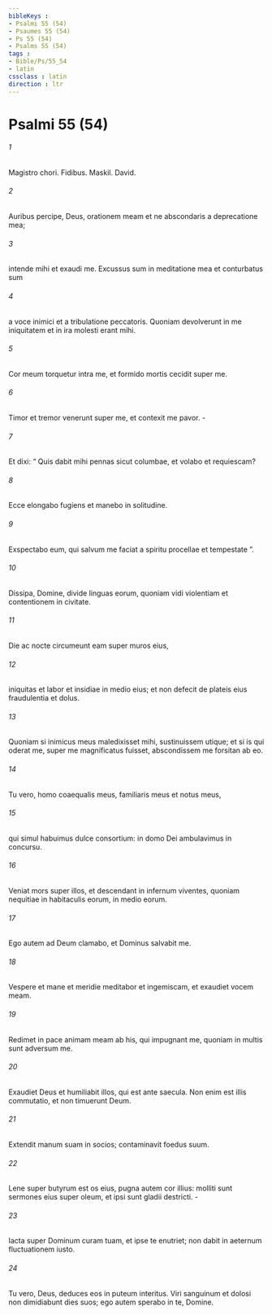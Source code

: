 ```yaml
---
bibleKeys : 
- Psalmi 55 (54)
- Psaumes 55 (54)
- Ps 55 (54)
- Psalms 55 (54)
tags : 
- Bible/Ps/55_54
- latin
cssclass : latin
direction : ltr
---
```


# Psalmi 55 (54)

###### 1
Magistro chori. Fidibus. Maskil. David.
###### 2
Auribus percipe, Deus, orationem meam et ne abscondaris a deprecatione mea;
###### 3
intende mihi et exaudi me. Excussus sum in meditatione mea et conturbatus sum
###### 4
a voce inimici et a tribulatione peccatoris. Quoniam devolverunt in me iniquitatem et in ira molesti erant mihi.
###### 5
Cor meum torquetur intra me, et formido mortis cecidit super me.
###### 6
Timor et tremor venerunt super me, et contexit me pavor. -
###### 7
Et dixi: “ Quis dabit mihi pennas sicut columbae, et volabo et requiescam?
###### 8
Ecce elongabo fugiens et manebo in solitudine.
###### 9
Exspectabo eum, qui salvum me faciat a spiritu procellae et tempestate ”.
###### 10
Dissipa, Domine, divide linguas eorum, quoniam vidi violentiam et contentionem in civitate.
###### 11
Die ac nocte circumeunt eam super muros eius,
###### 12
iniquitas et labor et insidiae in medio eius; et non defecit de plateis eius fraudulentia et dolus.
###### 13
Quoniam si inimicus meus maledixisset mihi, sustinuissem utique; et si is qui oderat me, super me magnificatus fuisset, abscondissem me forsitan ab eo.
###### 14
Tu vero, homo coaequalis meus, familiaris meus et notus meus,
###### 15
qui simul habuimus dulce consortium: in domo Dei ambulavimus in concursu.
###### 16
Veniat mors super illos, et descendant in infernum viventes, quoniam nequitiae in habitaculis eorum, in medio eorum.
###### 17
Ego autem ad Deum clamabo, et Dominus salvabit me.
###### 18
Vespere et mane et meridie meditabor et ingemiscam, et exaudiet vocem meam.
###### 19
Redimet in pace animam meam ab his, qui impugnant me, quoniam in multis sunt adversum me.
###### 20
Exaudiet Deus et humiliabit illos, qui est ante saecula. Non enim est illis commutatio, et non timuerunt Deum.
###### 21
Extendit manum suam in socios; contaminavit foedus suum.
###### 22
Lene super butyrum est os eius, pugna autem cor illius: molliti sunt sermones eius super oleum, et ipsi sunt gladii destricti. -
###### 23
Iacta super Dominum curam tuam, et ipse te enutriet; non dabit in aeternum fluctuationem iusto.
###### 24
Tu vero, Deus, deduces eos in puteum interitus. Viri sanguinum et dolosi non dimidiabunt dies suos; ego autem sperabo in te, Domine.
